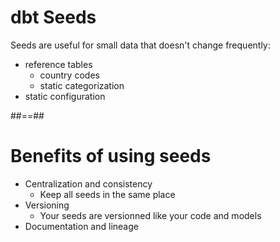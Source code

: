 <!-- .slide: class="transition underline"-->
# dbt Seeds

Seeds are useful for small data that doesn't change frequently:

* reference tables
  * country codes
  * static categorization
* static configuration 

##==##
# Benefits of using seeds

* Centralization and consistency
  * Keep all seeds in the same place
* Versioning
  * Your seeds are versionned like your code and models
* Documentation and lineage

